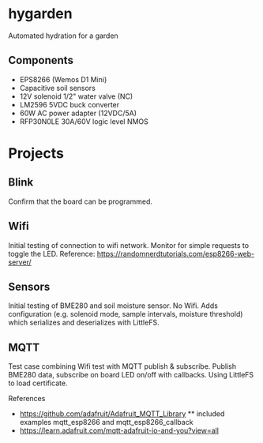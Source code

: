 # hygarden
Automated hydration for a garden

## Components
* EPS8266 (Wemos D1 Mini)
* Capacitive soil sensors
* 12V solenoid 1/2" water valve (NC)
* LM2596 5VDC buck converter
* 60W AC power adapter (12VDC/5A)
* RFP30N0LE 30A/60V logic level NMOS

# Projects
## Blink
Confirm that the board can be programmed. 

## Wifi
Initial testing of connection to wifi network. Monitor for simple requests to toggle the LED.
Reference: https://randomnerdtutorials.com/esp8266-web-server/

## Sensors
Initial testing of BME280 and soil moisture sensor. No Wifi. Adds configuration
(e.g. solenoid mode, sample intervals, moisture threshold) which serializes
and deserializes with LittleFS.

## MQTT
Test case combining Wifi test with MQTT publish & subscribe. Publish BME280 data,
subscribe on board LED on/off with callbacks. Using LittleFS to load certificate.

References
* https://github.com/adafruit/Adafruit_MQTT_Library
** included examples mqtt_esp8266 and mqtt_esp8266_callback
* https://learn.adafruit.com/mqtt-adafruit-io-and-you?view=all


